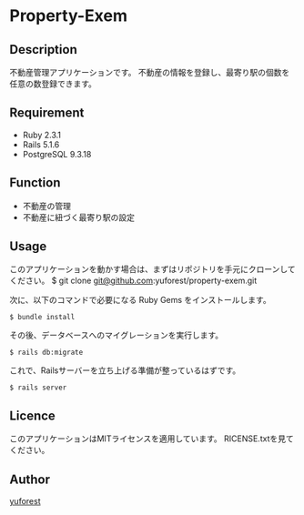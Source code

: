 
Property-Exem
====


## Description
不動産管理アプリケーションです。
不動産の情報を登録し、最寄り駅の個数を任意の数登録できます。

## Requirement
- Ruby 2.3.1
- Rails 5.1.6
- PostgreSQL 9.3.18

## Function
- 不動産の管理
- 不動産に紐づく最寄り駅の設定

## Usage
このアプリケーションを動かす場合は、まずはリポジトリを手元にクローンしてください。
    $ git clone git@github.com:yuforest/property-exem.git

次に、以下のコマンドで必要になる Ruby Gems をインストールします。

    $ bundle install
その後、データベースへのマイグレーションを実行します。

    $ rails db:migrate
これで、Railsサーバーを立ち上げる準備が整っているはずです。

    $ rails server

## Licence

このアプリケーションはMITライセンスを適用しています。
RICENSE.txtを見てください。

## Author

[yuforest](https://github.com/yuforest)
